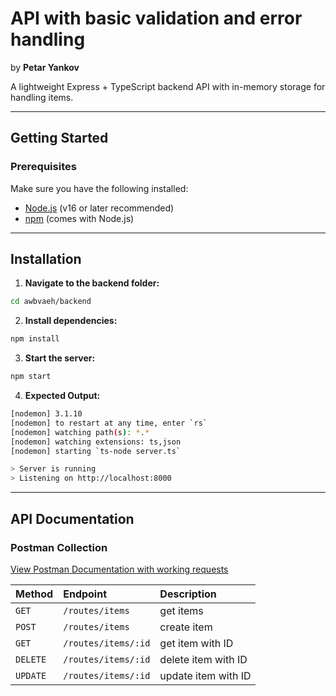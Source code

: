 # API with basic validation and error handling

by **Petar Yankov**

A lightweight Express + TypeScript backend API with in-memory storage for handling items.

---

## Getting Started

### Prerequisites

Make sure you have the following installed:

- [Node.js](https://nodejs.org/) (v16 or later recommended)
- [npm](https://www.npmjs.com/) (comes with Node.js)

---

## Installation

1. **Navigate to the backend folder:**

```bash
cd awbvaeh/backend
```

2. **Install dependencies:**

```bash
npm install
```

3. **Start the server:**

```bash
npm start
```

4. **Expected Output:**

```bash
[nodemon] 3.1.10
[nodemon] to restart at any time, enter `rs`
[nodemon] watching path(s): *.*
[nodemon] watching extensions: ts,json
[nodemon] starting `ts-node server.ts`

> Server is running
> Listening on http://localhost:8000
```

---

## API Documentation

### Postman Collection

[View Postman Documentation with working requests](https://www.postman.com/galactic-escape-205994/workspace/new-team-workspace/collection/31467064-f7704f1c-e037-4084-ad7f-85d5559c6e2e?action=share&creator=31467064&active-environment=31467064-9027d7c7-aa93-4548-b7dd-79bff9196896)

| Method   | Endpoint            | Description         |
| :------- | :------------------ | :------------------ |
| `GET`    | `/routes/items`     | get items           |
| `POST`   | `/routes/items`     | create item         |
| `GET`    | `/routes/items/:id` | get item with ID    |
| `DELETE` | `/routes/items/:id` | delete item with ID |
| `UPDATE` | `/routes/items/:id` | update item with ID |
